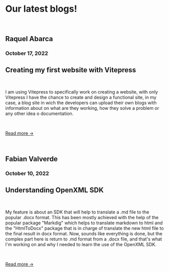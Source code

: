 <link rel="stylesheet" type="text/css" href="/.vitepress/theme/custom.css" />

# Our latest blogs!

&nbsp;&nbsp;&nbsp;&nbsp; 

<section class="blog-preview">
  <div class= "avatar-image">
    <div class="avatar" style="background-image: url(https://avatars.githubusercontent.com/u/110420288?v=4)"></div>
  </div>
  <div class= "name-date">
    <p><h2>Raquel Abarca</h2></p>
    <p><h3>October 17, 2022</h3></p>
  </div>
  <div class= "preview-text">
    <h1>Creating my first website with Vitepress</h1>
     &nbsp;&nbsp;&nbsp;&nbsp; 
    <p>I am using Vitepress to specifically work on creating a website, with only Vitepress I have the chance to create and design a functional site, in my case, a blog site in wich the developers can upload their own blogs with information about on what are they working, how they solve a problem or any other idea o documentation.</p>
     &nbsp;&nbsp;&nbsp;&nbsp;
    <p><a href=/blogposts/october17th>Read more -></a></p>
  </div>
</section>

  &nbsp;&nbsp;&nbsp;&nbsp;

<section class="blog-preview">
  <div class= "avatar-image">
    <div class="avatar" style="background-image: url(https://avatars.githubusercontent.com/u/110683318?v=4)"></div>
  </div>
  <div class= "name-date">
    <p><h2>Fabian Valverde</h2></p>
    <p><h3>October 10, 2022</h3></p>
  </div>
  <div class= "preview-text">
    <h1>Understanding OpenXML SDK</h1>
     &nbsp;&nbsp;&nbsp;&nbsp;
    <p>My feature is about an SDK that will help to translate a .md file to the popular .docx format. This has been mostly achieved with the help of the popular package "Markdig" which helps to translate markdown to html and the "HtmlToDocx" package that is in charge of translate the new html file to the final result in docx format.
    Now, sounds like everything is done, but the complex part here is return to .md format from a .docx file, and that's what I'm working on and why I needed to learn the use of the OpenXML SDK.</p>
     &nbsp;&nbsp;&nbsp;&nbsp;
    <p><a href=/blogposts/october10th>Read more -></a></p>
  </div>
</section>